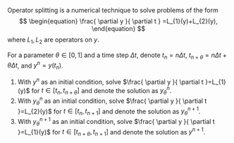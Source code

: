 Operator splitting is a numerical technique to solve problems of the form
$$
\begin{equation}
\frac{ \partial y }{ \partial t } =L_{1}(y)+L_{2}(y),
\end{equation}
$$
where $L_{1},L_{2}$ are operators on $y$. 

For a parameter $\theta \in[0,1]$ and a time step $\Delta t$, denote $t_{n}=n\Delta t$, $t_{n+\theta}=n\Delta t+\theta \Delta t$, and $y^{n}=y(t_{n})$.

1. With $y^{n}$ as an initial condition, solve $\frac{ \partial y }{ \partial t }=L_{1}(y)$ for $t\in[t_{n},t_{n+\theta}]$ and denote the solution as $y_{\theta}^{n}$.
2. With $y^{n}_{\theta}$ as an initial condition, solve $\frac{ \partial y }{ \partial t }=L_{2}(y)$ for $t\in[t_{n},t_{n+1}]$ and denote the solution as $y_{\theta}^{n+1}$.
3. With $y^{n+1}_{\theta}$ as an initial condition, solve $\frac{ \partial y }{ \partial t }=L_{1}(y)$ for $t\in[t_{n+\theta},t_{n+1}]$ and denote the solution as $y^{n+1}$.